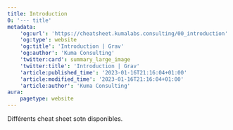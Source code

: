```yaml
---
title: Introduction
0: '--- title'
metadata:
    'og:url': 'https://cheatsheet.kumalabs.consulting/00_introduction'
    'og:type': website
    'og:title': 'Introduction | Grav'
    'og:author': 'Kuma Consulting'
    'twitter:card': summary_large_image
    'twitter:title': 'Introduction | Grav'
    'article:published_time': '2023-01-16T21:16:04+01:00'
    'article:modified_time': '2023-01-16T21:16:04+01:00'
    'article:author': 'Kuma Consulting'
aura:
    pagetype: website
---
```


Différents cheat sheet sotn disponibles.